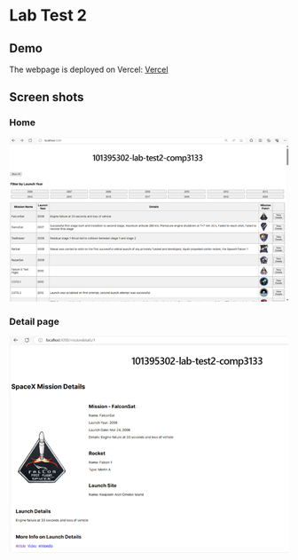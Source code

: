 # Lab Test 2

## Demo

The webpage is deployed on Vercel: [Vercel](https://101395302-lab-test2-comp3133.vercel.app/)

## Screen shots

### Home
![Home](/assets/images/missionlist.png)

### Detail page
![Detail page](/assets/images/missiondetail.png)